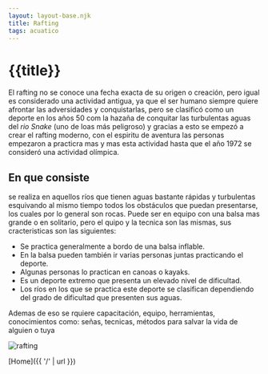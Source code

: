 ```yaml
---
layout: layout-base.njk
title: Rafting
tags: acuatico
---
```


# {{title}}

El rafting no se conoce una fecha exacta de su origen o creación, pero igual es considerado una actividad antigua, ya que el ser humano siempre quiere afrontar las adversidades y conquistarlas, pero se clasificó como un deporte en los años 50 com la hazaña de conquitar las turbulentas aguas del _rio Snake_ (uno de loas más peligroso) y gracias a esto se empezó a crear el rafting moderno, con el espiritu de aventura las personas empezaron a practicra mas y mas esta actividad hasta que el año 1972 se consideró una actividad olímpica.

## En que consiste

se realiza en aquellos ríos que tienen aguas bastante rápidas y turbulentas esquivando al mismo tiempo todos los obstáculos que puedan presentarse, los cuales por lo general son rocas. Puede ser en equipo con una balsa mas grande o en solitario, pero el quipo y la tecnica son las mismas, sus cracteristicas son las siguientes:

- Se practica generalmente a bordo de una balsa inflable.
- En la balsa pueden también ir varias personas juntas practicando el deporte.
- Algunas personas lo practican en canoas o kayaks.
- Es un deporte extremo que presenta un elevado nivel de dificultad.
- Los ríos en los que se practica este deporte se clasifican dependiendo del grado de dificultad que presenten sus aguas.

Ademas de eso se rquiere capacitación, equipo, herramientas, conocimientos como: señas, tecnicas, métodos para salvar la vida de alguien o tuya

![rafting](/amerike-template-eleventy-1ciber-main/src/static/img/rafting.jpg)

[Home]({{ '/' | url }})
